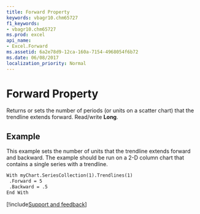```yaml
---
title: Forward Property
keywords: vbagr10.chm65727
f1_keywords:
- vbagr10.chm65727
ms.prod: excel
api_name:
- Excel.Forward
ms.assetid: 6a2e78d9-12ca-160a-7154-4968054f6b72
ms.date: 06/08/2017
localization_priority: Normal
---
```



# Forward Property

Returns or sets the number of periods (or units on a scatter chart) that the trendline extends forward. Read/write  **Long**.


## Example

This example sets the number of units that the trendline extends forward and backward. The example should be run on a 2-D column chart that contains a single series with a trendline.


```vb
With myChart.SeriesCollection(1).Trendlines(1) 
 .Forward = 5 
 .Backward = .5 
End With
```

[!include[Support and feedback](~/includes/feedback-boilerplate.md)]